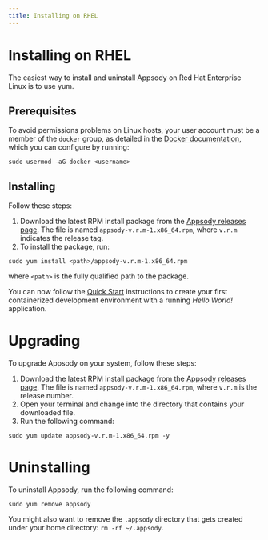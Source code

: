 ```yaml
---
title: Installing on RHEL
---
```


# Installing on RHEL

The easiest way to install and uninstall Appsody on Red Hat Enterprise Linux is to use yum.

## Prerequisites

To avoid permissions problems on Linux hosts, your user account must be a member of the `docker` group, as detailed in the [Docker documentation](https://docs.docker.com/install/linux/linux-postinstall/), which you can configure by running:
```
sudo usermod -aG docker <username>
```

## Installing

Follow these steps:

1. Download the latest RPM install package from the [Appsody releases page](https://github.com/appsody/appsody/releases). The file is named `appsody-v.r.m-1.x86_64.rpm`, where `v.r.m` indicates the release tag.
2. To install the package, run:

```
sudo yum install <path>/appsody-v.r.m-1.x86_64.rpm
```

where `<path>` is the fully qualified path to the package.

You can now follow the [Quick Start](/docs/getting-started/quick-start) instructions to create your first containerized development environment with a running *Hello World!* application.

# Upgrading

To upgrade Appsody on your system, follow these steps:
1. Download the latest RPM install package from the [Appsody releases page](https://github.com/appsody/appsody/releases). The file is named `appsody-v.r.m-1.x86_64.rpm`, where `v.r.m` is the release number.
2. Open your terminal and change into the directory that contains your downloaded file.
3. Run the following command:
```
sudo yum update appsody-v.r.m-1.x86_64.rpm -y
```

# Uninstalling

To uninstall Appsody, run the following command:
```
sudo yum remove appsody
```
You might also want to remove the `.appsody` directory that gets created under your home directory: `rm -rf ~/.appsody`.
